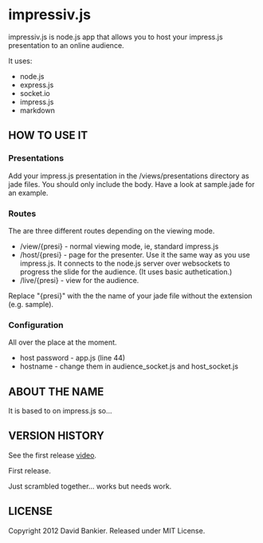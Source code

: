 impressiv.js
============

impressiv.js is node.js app that allows you to host your impress.js
presentation to an online audience.

It uses:

* node.js
* express.js
* socket.io
* impress.js
* markdown


HOW TO USE IT
---------------
### Presentations
Add your impress.js presentation in the /views/presentations directory as jade files. You should only include the body. Have a look at sample.jade for an example.

### Routes
The are three different routes depending on the viewing mode. 

* /view/{presi} - normal viewing mode, ie, standard impress.js
* /host/{presi} - page for the presenter. Use it the same way as you use
  impress.js. It connects to the node.js server over websockets to
progress the slide for the audience. (It uses basic authetication.)
* /live/{presi} - view for the audience.

Replace "{presi}" with the the name of your jade file without the
extension (e.g. sample). 

### Configuration
All over the place at the moment.

* host password - app.js (line 44)
* hostname - change them in audience\_socket.js and host\_socket.js

ABOUT THE NAME
----------------

It is based to on impress.js so...

VERSION HISTORY
-----------------

See the first release
[video](http://www.youtube.com/watch?v=c5fKlqcEcOo).

First release.

Just scrambled together...  works but needs work.

LICENSE
---------

Copyright 2012 David Bankier. Released under MIT License.

